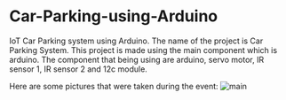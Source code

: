 # Car-Parking-using-Arduino
IoT Car Parking system using Arduino.
The name of the project is Car Parking System. This project is made using the main component which is arduino.
The component that being using are arduino, servo motor, IR sensor 1, IR sensor 2 and 12c module.

Here are some pictures that were taken during the event:
![main](https://github.com/fsdkumk/IoT-Smart-Street-Light-using-ESP8266/assets/141599942/9a3e68b3-38b3-4af5-b3e1-67cba6ed4b08)
